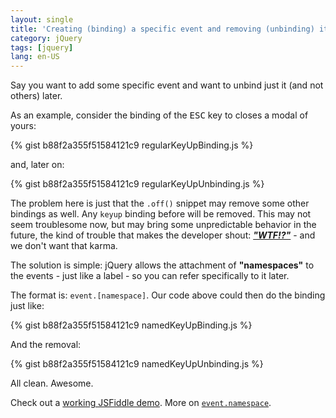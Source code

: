 ```yaml
---
layout: single
title: 'Creating (binding) a specific event and removing (unbinding) it only'
category: jQuery
tags: [jquery]
lang: en-US
---
```

Say you want to add some specific event and want to unbind just it (and not others) later.
<!--more-->

As an example, consider the binding of the <kbd>ESC</kbd> key to closes a modal of yours:

{% gist b88f2a355f51584121c9 regularKeyUpBinding.js %}

and, later on:

{% gist b88f2a355f51584121c9 regularKeyUpUnbinding.js %}

The problem here is just that the `.off()` snippet may remove some other bindings as well. Any `keyup` binding before will be removed. This may not seem troublesome now, but may bring some unpredictable behavior in the future, the kind of trouble that makes the developer shout: [***"WTF!?"***](https://pbs.twimg.com/media/BxxptxuIUAAgMGr.jpg:large) - and we don't want that karma.

The solution is simple: jQuery allows the attachment of **"namespaces"** to the events - just like a label - so you can refer specifically to it later.

The format is: `event.[namespace]`.
Our code above could then do the binding just like:

{% gist b88f2a355f51584121c9 namedKeyUpBinding.js %}

And the removal:

{% gist b88f2a355f51584121c9 namedKeyUpUnbinding.js %}

All clean. Awesome.

Check out a [working JSFiddle demo](http://jsfiddle.net/acdcjunior/79ms0xp6/).
More on [`event.namespace`](http://api.jquery.com/event.namespace/).
